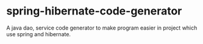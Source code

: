 # spring-hibernate-code-generator
A java dao, service code generator to make program easier in project which  use spring and hibernate.
